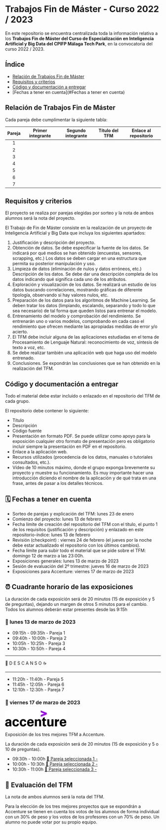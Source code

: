 # Trabajos Fin de Máster - Curso 2022 / 2023

En este repositorio se encuentra centralizada toda la información relativa a los **Trabajos Fin de Máster del Curso de Especialización en Inteligencia Artificial y Big Data del CPIFP Málaga Tech Park**, en la convocatoria del curso 2022 / 2023.

## Índice

* [Relación de Trabajos Fin de Máster](#relación-de-trabajos-fin-de-máster)
* [Requisitos y criterios](#requisitos-y-criterios)
* [Código y documentación a entregar](#código-y-documentación-a-entregar)
* [Fechas a tener en cuenta](#Fechas a tener en cuenta)

## Relación de Trabajos Fin de Máster

Cada pareja debe cumplimentar la siguiente tabla:

| Pareja | Primer integrante | Segundo integrante | Título del TFM | Enlace al repositorio |
|:------:|:-----------------:|:------------------:|:--------------:|:---------------------:|
|    1   |                   |                    |                |                       |
|    2   |                   |                    |                |                       |
|    3   |                   |                    |                |                       |
|    4   |                   |                    |                |                       |
|    5   |                   |                    |                |                       |
|    6   |                   |                    |                |                       |
|    7   |                   |                    |                |                       |

## Requisitos y criterios

El proyecto se realiza por parejas elegidas por sorteo y la nota de ambos alumnos será la nota del proyecto.

El Trabajo de Fin de Máster consiste en la realización de un proyecto de Inteligencia Artificial y Big Data que incluya los siguientes apartados:

1. Justificación y descripción del proyecto.
2. Obtención de datos. Se debe especificar la fuente de los datos. Se indicará por qué medios se han obtenido (encuestas, sensores, scrapping, etc.)
Los datos se deben cargar en una estructura que permita su posterior manipulación y uso.
3. Limpieza de datos (eliminación de nulos y datos erróneos, etc.)
Descripción de los datos. Se debe dar una descripción completa de los datos indicando qué significa cada uno de los atributos.
4. Exploración y visualización de los datos. Se realizará un estudio de los datos buscando correlaciones, mostrando gráficas de diferente tipología, observando si hay valores nulos, etc.
5. Preparación de los datos para los algoritmos de Machine Learning. Se deben tratar los datos (limpiando, escalando, separando y todo lo que sea necesario) de tal forma que queden listos para entrenar el modelo.
6. Entrenamiento del modelo y comprobación del rendimiento.  Se entrenarán uno o varios modelos, comprobando en cada caso el rendimiento que ofrecen mediante las apropiadas medidas de error y/o acierto.
7. El TFM debe incluir alguna de las aplicaciones estudiadas en el tema de Procesamiento de Lenguaje Natural: reconocimiento de voz, síntesis de texto a voz, etc.
8. Se debe realizar también una aplicación web que haga uso del modelo entrenado.
9. Conclusiones. Se expondrán las conclusiones que se han obtenido en la realización del TFM.

## Código y documentación a entregar

Todo el material debe estar incluido o enlazado en el repositorio del TFM de cada grupo.

El repositorio debe contener lo siguiente:
  * Título
  * Descripción
  * Código fuente
  * Presentación en formato PDF. Se puede utilizar como apoyo para la exposición cualquier otro formato de presentación pero es obligatorio incluir siempre la presentación en PDF en el repositorio.
  * Enlace a la aplicación web.
  * Recursos utilizados (procedencia de los datos, manuales o tutoriales consultados, etc.).
  * Vídeo de 10 minutos máximo, donde el grupo exponga brevemente su proyecto y muestre su funcionamiento. Es muy importante hacer una introducción diciendo el nombre de la aplicación y de qué trata en una frase, antes de pasar a los detalles técnicos.

## 🗓️ Fechas a tener en cuenta

* Sorteo de parejas y explicación del TFM: lunes 23 de enero
* Comienzo del proyecto: lunes 13 de febrero
* Fecha límite de creación del repositorio del TFM con el título, el punto 1 de los requisitos (justificación y descripción) y enlazado en este repositorio-índice: lunes 13 de febrero
* Revisión (checkpoint) : viernes 24 de febrero (el jueves por la noche debe estar actualizado el repositorio con los últimos cambios).
* Fecha límite para subir todo el material que se pide sobre el TFM: domingo 12 de marzo a las 23:00h.
* Exposiciones generales: lunes 13 de marzo de 2023
* Sesión de evaluación del 2º trimestre: jueves 16 de marzo de 2023
* Exposiciones para Accenture: viernes 17 de marzo de 2023


## ⏰ Cuadrante horario de las exposiciones

La duración de cada exposición será de 20 minutos (15 de exposición y 5 de preguntas), dejando un margen de otros 5 minutos para el cambio. Todos los alumnos deberán estar presentes desde las 9:15h

### :calendar: lunes 13 de marzo de 2023

* 09:15h - 09:35h - Pareja 1
* 09:40h - 10:00h - Pareja 2
* 10:05h - 10:25h - Pareja 3
* 10:30h - 10:50h - Pareja 4

<hr>

 🥪 D E S C A N S O ☕

<hr>

* 11:20h - 11:40h - Pareja 5
* 11:45h - 12:05h - Pareja 6
* 12:10h - 12:30h - Pareja 7

### :calendar: viernes 17 de marzo de 2023

<img height="52px" src="accenture.svg">

Exposición de los tres mejores TFM a Accenture.

La duración de cada exposición será de 20 minutos (15 de exposición y 5 o 10 de preguntas). 

* 09:30h - 10:00h [🏅 Pareja seleccionada 1 - ]()
* 10:00h - 10:30h [🏅 Pareja seleccionada 2 -]()
* 10:30h - 11:00h [🏅 Pareja seleccionada 3 -]()

## 📝 Evaluación del TFM

La nota de ambos alumnos será la nota del TFM.

Para la elección de los tres mejores proyectos que se expondrán a Accenture se tienen en cuenta los votos de los alumnos de forma individual con un 30% de peso y los votos de los profesores con un 70% de peso. Un alumno no puede votar por su propio equipo.




